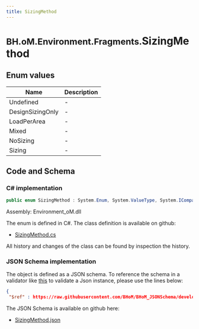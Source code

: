```yaml
---
title: SizingMethod
---
```


# <small>BH.oM.Environment.Fragments.</small>**SizingMethod**



## Enum values

| Name            | Description                                                    |
|-----------------|----------------------------------------------------------------|
| Undefined |  -  |
| DesignSizingOnly |  -  |
| LoadPerArea |  -  |
| Mixed |  -  |
| NoSizing |  -  |
| Sizing |  -  |


## Code and Schema

### C# implementation

``` C# title="C#"
public enum SizingMethod : System.Enum, System.ValueType, System.IComparable, System.ISpanFormattable, System.IFormattable, System.IConvertible
```

Assembly: Environment_oM.dll

The enum is defined in C#. The class definition is available on github:

- [SizingMethod.cs](https://github.com/BHoM/BHoM/blob/develop/Environment_oM/Fragments\Enums\SizingMethod.cs)

All history and changes of the class can be found by inspection the history.
### JSON Schema implementation

The object is defined as a JSON schema. To reference the schema in a validator like [this](https://www.jsonschemavalidator.net/) to validate a Json instance, please use the lines below:

``` json title="JSON Schema"
{
 "$ref" : https://raw.githubusercontent.com/BHoM/BHoM_JSONSchema/develop/Environment_oM/Fragments/SizingMethod.json}
```

The JSON Schema is available on github here:

- [SizingMethod.json](https://github.com/BHoM/BHoM_JSONSchema/blob/develop/Environment_oM/Fragments/SizingMethod.json)
